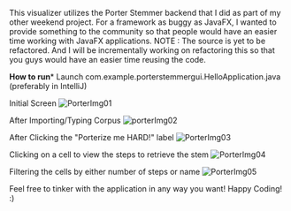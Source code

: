This visualizer utilizes the Porter Stemmer backend that I did as part of my other weekend project. For a framework as buggy as JavaFX, I wanted to provide something to the community 
so that people would have an easier time working with JavaFX applications.
NOTE : The source is yet to be refactored. And I will be incrementally working on refactoring this so that you guys would have an easier time reusing the code. 

**How to run***
Launch com.example.porterstemmergui.HelloApplication.java  (preferably in IntelliJ) 

Initial Screen
![PorterImg01](https://github.com/hassaanatif/Porter4J-Porter-Stemmer-Visualizer/assets/67798561/3d9532af-6bff-48af-802c-715f342ed9eb)

After Importing/Typing Corpus 
![porterImg02](https://github.com/hassaanatif/Porter4J-Porter-Stemmer-Visualizer/assets/67798561/825fd8ad-fa82-459e-8672-9df5ef2ff663)

After Clicking the "Porterize me HARD!" label 
![PorterImg03](https://github.com/hassaanatif/Porter4J-Porter-Stemmer-Visualizer/assets/67798561/145da462-3193-4683-90ae-b7735bbfd5ec)

Clicking on a cell to view the steps to retrieve the stem 
![PorterImg04](https://github.com/hassaanatif/Porter4J-Porter-Stemmer-Visualizer/assets/67798561/cf6a361c-ded4-4120-bbbe-abe91de75242)

Filtering the cells by either number of steps or name 
![PorterImg05](https://github.com/hassaanatif/Porter4J-Porter-Stemmer-Visualizer/assets/67798561/e138d1d6-5001-4447-b580-26ea09add6ad)


Feel free to tinker with the application in any way you want! Happy Coding! :) 

